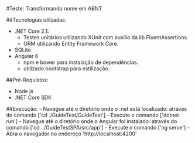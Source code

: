 #Teste: Transformando nome em ABNT

##Tecnologias utilzadas:
- .NET Core 2.1:
    - Testes unitários utilizando XUnit com auxílio da lib FluentAssertions.
    - ORM utilizando Entity Framework Core.
- SQLite
- Angular 6
    - npm e bower para instalação de dependências.
    - utilizado bootstrap para estilização.

##Pré-Requistos:
- Node js
- .NET Core SDK

##Execução:
    - Navegue até o diretório onde o .net está localizado: atráves do comando ['cd ./GuideTest/GuideTest']
    - Execute o comando ['dotnet run']
    - Navegue até o diretório onde o Angular foi instalado: através do comando ['cd ../GuideTestSPA/src/app']
    - Execute o comando ['ng serve']
    - Abra o navegador no endereço 'http://localhost:4200'